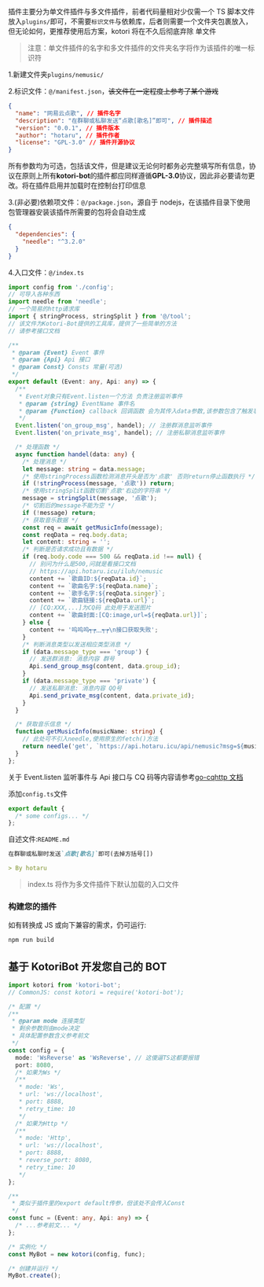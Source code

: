 插件主要分为单文件插件与多文件插件，前者代码量相对少仅需一个 TS 脚本文件放入`plugins/`即可，不需要`标识文件`与依赖库，后者则需要一个文件夹包裹放入，但无论如何，更推荐使用后方案，kotori 将在不久后彻底弃除
单文件

> 注意：单文件插件的名字和多文件插件的文件夹名字将作为该插件的唯一标识符

1.新建文件夹`plugins/nemusic/`

2.标识文件：`@/manifest.json`，~~该文件在一定程度上参考了某个游戏~~

```json
{
  "name": "网易云点歌", // 插件名字
  "description": "在群聊或私聊发送“点歌[歌名]”即可", // 插件描述
  "version": "0.0.1", // 插件版本
  "author": "hotaru", // 插件作者
  "license": "GPL-3.0" // 插件开源协议
}
```

所有参数均为可选，包括该文件，但是建议无论何时都务必完整填写所有信息，协议在原则上所有**kotori-bot**的插件都应同样遵循**GPL-3.0**协议，因此非必要请勿更改。将在插件启用并加载时在控制台打印信息

3.(非必要)依赖项文件：`@/package.json`，源自于 nodejs，在该插件目录下使用包管理器安装该插件所需要的包将会自动生成

```json
{
  "dependencies": {
    "needle": "^3.2.0"
  }
}
```

4.入口文件：`@/index.ts`

```typescript
import config from './config';
// 可导入各种东西
import needle from 'needle';
// 一个简易的http请求库
import { stringProcess, stringSplit } from '@/tool';
// 该文件为Kotori-Bot提供的工具库，提供了一些简单的方法
// 请参考接口文档

/**
 * @param {Event} Event 事件
 * @param {Api} Api 接口
 * @param Const} Consts 常量(可选)
 */
export default (Event: any, Api: any) => {
  /**
   * Event对象只有Event.listen一个方法 负责注册监听事件
   * @param {string} EventName 事件名
   * @param {Function} callback 回调函数 会为其传入data参数,该参数包含了触发事件的相关信息
   */
  Event.listen('on_group_msg', handel); // 注册群消息监听事件
  Event.listen('on_private_msg', handel); // 注册私聊消息监听事件

  /* 处理函数 */
  async function handel(data: any) {
    /* 处理消息 */
    let message: string = data.message;
    /* 使用stringProcess函数检测消息开头是否为'点歌' 否则return停止函数执行 */
    if (!stringProcess(message, '点歌')) return;
    /* 使用stringSplit函数切割'点歌'右边的字符串 */
    message = stringSplit(message, '点歌');
    /* 切割后的message不能为空 */
    if (!message) return;
    /* 获取音乐数据 */
    const req = await getMusicInfo(message);
    const reqData = req.body.data;
    let content: string = '';
    /* 判断是否请求成功且有数据 */
    if (req.body.code === 500 && reqData.id !== null) {
      // 别问为什么是500,问就是看接口文档
      // https://api.hotaru.icu/iluh/nemusic
      content += `歌曲ID:${reqData.id}`;
      content += `歌曲名字:${reqData.name}`;
      content += `歌手名字:${reqData.singer}`;
      content += `歌曲链接:${reqData.url}`;
      // [CQ:XXX,...]为CQ码 此处用于发送图片
      content += `歌曲封面:[CQ:image,url=${reqData.url}]`;
    } else {
      content += '呜呜呜┭┮﹏┭┮\n接口获取失败';
    }
    /* 判断消息类型以发送相应类型消息 */
    if (data.message_type === 'group') {
      // 发送群消息: 消息内容 群号
      Api.send_group_msg(content, data.group_id);
    }
    if (data.message_type === 'private') {
      // 发送私聊消息: 消息内容 QQ号
      Api.send_private_msg(content, data.private_id);
    }
  }

  /* 获取音乐信息 */
  function getMusicInfo(musicName: string) {
    // 此处可不引入needle,使用原生的fetch()方法
    return needle('get', `https://api.hotaru.icu/api/nemusic?msg=${musicName}&line=1`);
  }
};
```

关于 Event.listen 监听事件与 Api 接口与 CQ 码等内容请参考[go-cqhttp 文档](https://docs.go-cqhttp.org/)

添加`config.ts`文件

```typescript
export default {
  /* some configs... */
};
```

自述文件:`README.md`

```markdown
在群聊或私聊时发送`点歌[歌名]`即可(去掉方括号[])

> By hotaru
```

> index.ts 将作为多文件插件下默认加载的入口文件

### 构建您的插件

如有转换成 JS 或向下兼容的需求，仍可运行:

```bash
npm run build
```

## 基于 KotoriBot 开发您自己的 BOT

```typescript
import kotori from 'kotori-bot';
// CommonJS: const kotori = require('kotori-bot');

/* 配置 */
/**
 * @param mode 连接类型
 * 剩余参数则由mode决定
 * 具体配置参数含义参考前文
 */
const config = {
  mode: 'WsReverse' as 'WsReverse', // 这傻逼TS这都要报错
  port: 8080,
  /* 如果为Ws */
  /**
   * mode: 'Ws',
   * url: 'ws://localhost',
   * port: 8888,
   * retry_time: 10
   */
  /* 如果为Http */
  /**
   * mode: 'Http',
   * url: 'ws://localhost',
   * port: 8888,
   * reverse_port: 8080,
   * retry_time: 10
   */
};

/**
 * 类似于插件里的export default传参，但该处不会传入Const
 */
const func = (Event: any, Api: any) => {
  /* ...参考前文... */
};

/* 实例化 */
const MyBot = new kotori(config, func);

/* 创建并运行 */
MyBot.create();
```
